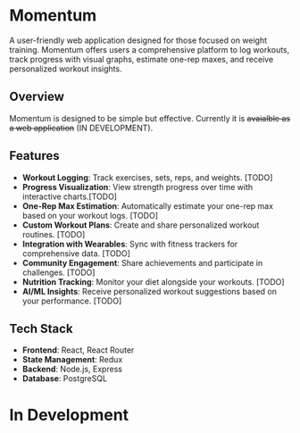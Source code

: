 # Momentum
A user-friendly web application designed for those focused on weight training. Momentum offers users a comprehensive platform to log workouts, track progress with visual graphs, estimate one-rep maxes, and receive personalized workout insights.

## Overview
Momentum is designed to be simple but effective. Currently it is ~~avaialble as a web application~~ (IN DEVELOPMENT).

## Features
- **Workout Logging**: Track exercises, sets, reps, and weights. [TODO]
- **Progress Visualization**: View strength progress over time with interactive charts.[TODO]
- **One-Rep Max Estimation**: Automatically estimate your one-rep max based on your workout logs. [TODO]
- **Custom Workout Plans**: Create and share personalized workout routines. [TODO]
- **Integration with Wearables**: Sync with fitness trackers for comprehensive data. [TODO]
- **Community Engagement**: Share achievements and participate in challenges. [TODO]
- **Nutrition Tracking**: Monitor your diet alongside your workouts. [TODO]
- **AI/ML Insights**: Receive personalized workout suggestions based on your performance. [TODO]

## Tech Stack
- **Frontend**: React, React Router 
- **State Management**: Redux
- **Backend**: Node.js, Express
- **Database**: PostgreSQL

# In Development

